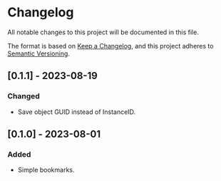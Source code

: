 # Changelog

All notable changes to this project will be documented in this file.

The format is based on [Keep a Changelog](https://keepachangelog.com/en/1.0.0/),
and this project adheres to [Semantic Versioning](https://semver.org/spec/v2.0.0.html).

## [0.1.1] - 2023-08-19

### Changed

- Save object GUID instead of InstanceID.

## [0.1.0] - 2023-08-01

### Added

- Simple bookmarks.
